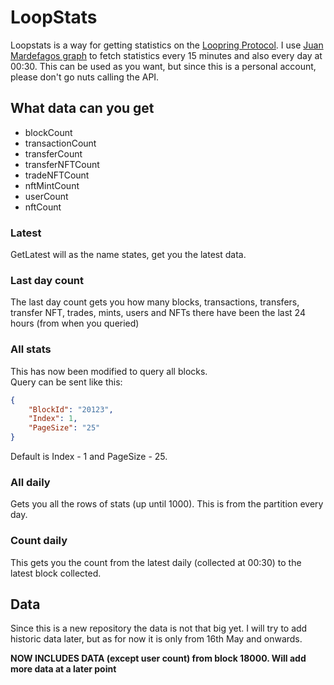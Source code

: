 # LoopStats
Loopstats is a way for getting statistics on the [Loopring Protocol](https://www.loopring.io). I use [Juan Mardefagos graph](https://api.thegraph.com/subgraphs/name/juanmardefago/loopring36/graphql) to fetch statistics every 15 minutes and also every day at 00:30. This can be used as you want, but since this is a personal account, please don't go nuts calling the API. 

## What data can you get
* blockCount
* transactionCount
* transferCount
* transferNFTCount
* tradeNFTCount
* nftMintCount
* userCount
* nftCount

### Latest
GetLatest will as the name states, get you the latest data. 

### Last day count
The last day count gets you how many blocks, transactions, transfers, transfer NFT, trades, mints, users and NFTs there have been the last 24 hours (from when you queried)

### All stats
This has now been modified to query all blocks.  
Query can be sent like this: 
```json
{
	"BlockId": "20123",
	"Index": 1,
	"PageSize": "25"
}
```

Default is Index - 1 and PageSize - 25. 

### All daily
Gets you all the rows of stats (up until 1000). This is from the partition every day. 

### Count daily
This gets you the count from the latest daily (collected at 00:30) to the latest block collected. 

## Data
Since this is a new repository the data is not that big yet. I will try to add historic data later, but as for now it is only from 16th May and onwards. 

**NOW INCLUDES DATA (except user count) from block 18000. Will add more data at a later point**
